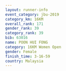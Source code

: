 ```yaml
---
layout: runner-info 
event_category: jbu-2019 
category_km: 16KM  
overall_rank: 171
gender_rank: 39
category_rank: 39
bib: 63016
name: POON HUI FONG
category: 16KM Women Open
gender: Female
finish_time: 3-16-59
country: Malaysia
---
```

